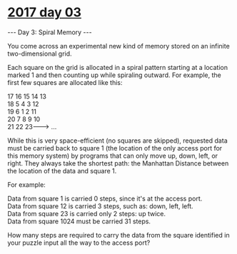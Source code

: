 # [2017 day 03](https://adventofcode.com/2017/day/3)

--- Day 3: Spiral Memory ---

You come across an experimental new kind of memory stored on an infinite two-dimensional grid.

Each square on the grid is allocated in a spiral pattern starting at a location marked 1 and then counting up while spiraling outward. For example, the first few squares are allocated like this:

17  16  15  14  13\
18   5   4   3  12\
19   6   1   2  11\
20   7   8   9  10\
21  22  23---> ...

While this is very space-efficient (no squares are skipped), requested data must be carried back to square 1 (the location of the only access port for this memory system) by programs that can only move up, down, left, or right. They always take the shortest path: the Manhattan Distance between the location of the data and square 1.

For example:

Data from square 1 is carried 0 steps, since it's at the access port.\
Data from square 12 is carried 3 steps, such as: down, left, left.\
Data from square 23 is carried only 2 steps: up twice.\
Data from square 1024 must be carried 31 steps.

How many steps are required to carry the data from the square identified in your puzzle input all the way to the access port?